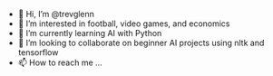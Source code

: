 - 👋 Hi, I’m @trevglenn
- 👀 I’m interested in football, video games, and economics
- 🌱 I’m currently learning AI with Python
- 💞️ I’m looking to collaborate on beginner AI projects using nltk and tensorflow
- 📫 How to reach me ...

<!---
trevglenn/trevglenn is a ✨ special ✨ repository because its `README.md` (this file) appears on your GitHub profile.
You can click the Preview link to take a look at your changes.
--->
